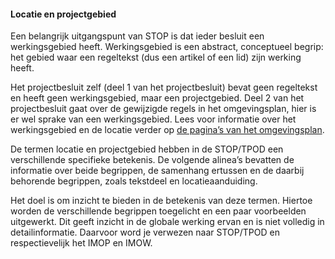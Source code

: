 ﻿#### Locatie en projectgebied

Een belangrijk uitgangspunt van STOP is dat ieder besluit een werkingsgebied
heeft. Werkingsgebied is een abstract, conceptueel begrip: het gebied waar een
regeltekst (dus een artikel of een lid) zijn werking heeft.

Het projectbesluit zelf (deel 1 van het projectbesluit) bevat geen regeltekst en
heeft geen werkingsgebied, maar een projectgebied. Deel 2 van het projectbesluit
gaat over de gewijzigde regels in het omgevingsplan, hier is er wel sprake van
een werkingsgebied. Lees voor informatie over het werkingsgebied en de locatie
verder op [de pagina’s van het
omgevingsplan](https://wegwijzerstoptpod.nl/omgevingsplan/regels-omgevingsplan-werkingsgebied-en-locatie).

De termen locatie en projectgebied hebben in de STOP/TPOD een verschillende
specifieke betekenis. De volgende alinea’s bevatten de informatie over beide
begrippen, de samenhang ertussen en de daarbij behorende begrippen, zoals
tekstdeel en locatieaanduiding.

Het doel is om inzicht te bieden in de betekenis van deze termen. Hiertoe worden
de verschillende begrippen toegelicht en een paar voorbeelden uitgewerkt. Dit
geeft inzicht in de globale werking ervan en is niet volledig in
detailinformatie. Daarvoor word je verwezen naar STOP/TPOD en respectievelijk
het IMOP en IMOW.
